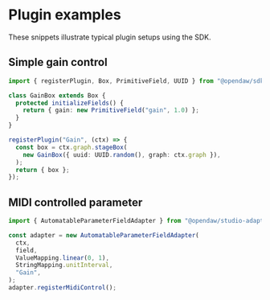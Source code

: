 # Plugin examples

These snippets illustrate typical plugin setups using the SDK.

## Simple gain control

```ts
import { registerPlugin, Box, PrimitiveField, UUID } from "@opendaw/sdk";

class GainBox extends Box {
  protected initializeFields() {
    return { gain: new PrimitiveField("gain", 1.0) };
  }
}

registerPlugin("Gain", (ctx) => {
  const box = ctx.graph.stageBox(
    new GainBox({ uuid: UUID.random(), graph: ctx.graph }),
  );
  return { box };
});
```

## MIDI controlled parameter

```ts
import { AutomatableParameterFieldAdapter } from "@opendaw/studio-adapters";

const adapter = new AutomatableParameterFieldAdapter(
  ctx,
  field,
  ValueMapping.linear(0, 1),
  StringMapping.unitInterval,
  "Gain",
);
adapter.registerMidiControl();
```
